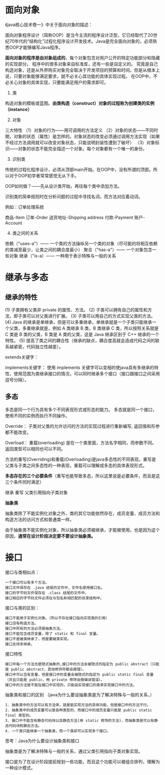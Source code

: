 
# 面向对象

《java核心技术卷一》中关于面向对象的描述：

面向对象程序设计（简称OOP）是当今主流的程序设计泛型，它已经取代了20世纪70年代的“结构化”过程化程序设计开发技术。Java是完全面向对象的，必须熟悉OOP才能够编写Java程序。

**面向对象的程序是由对象组成的**，每个对象包含对用户公开的特定功能部分和隐藏的实现部分。
程序中的很多对象来自标准库，还有一些是自定义的。
究竟是自己构造对象，还是从外界购买对象完全取决于开发项目的预算和时间。但是从根本上说，只要对象能够满足要求，就不必关心其功能的具体实现过程。
在OOP中，不必关心对象的具体实现，只要能满足用户的需求即可。

1. 类

构造对象的模板或蓝图。**由类构造（construct）对象的过程称为创建类的实例（instance）**

2. 对象

三大特性
（1）对象的行为——用可调用的方法定义
（2）对象的状态——不同时期，对象的状态（属性）是怎样的。对象状态的改变必须通过调用方法实现（如果不经过方法调用就可以改变对象状态，只能说明封装性遭到了破坏）
（3）对象标识——对象的状态不能完全描述一个对象。每个对象都有一个唯一的身份。

3. 识别类

传统的过程化程序设计，必须从顶部main开始。在OOP中，没有所谓的顶部。所以对于OOP初学者常常感觉无从下手。

OOP如何做？——先从设计类开始，再往每个类中添加方法。

识别类的简单规则时在分析问题的过程中寻找名词，而方法对应着动词。

例如：订单处理系统

商品-Item
订单-Order
送货地址-Shipping address
付款-Payment
账户-Account

4. 类之间的关系

依赖（"uses-a"）—— 一个类的方法操纵另一个类的对象（尽可能的将相互依赖的类减至最少，让类之间的耦合度最小）
聚合（"has-a"）—— 一个对象包含一些对象
继承（"is-a）—— 一种用于表示特殊与一般的关系

# 继承与多态

## 继承的特性

(1) 子类拥有父类非 private 的属性、方法。
(2) 子类可以拥有自己的属性和方法，即子类可以对父类进行扩展。
(3) 子类可以用自己的方式实现父类的方法。
(4) Java 的继承是单继承，但是可以多重继承，单继承就是一个子类只能继承一个父类，多重继承就是，例如 A 类继承 B 类，B 类继承 C 类，所以按照关系就是 C 类是 B 类的父类，B 类是 A 类的父类，这是 Java 继承区别于 C++ 继承的一个特性。
(5) 提高了类之间的耦合性（继承的缺点，耦合度高就会造成代码之间的联系越紧密，代码独立性越差）。

extends关键字：

implements关键字：
使用 implements 关键字可以变相的使java具有多继承的特性，使用范围为类继承接口的情况，可以同时继承多个接口（接口跟接口之间采用逗号分隔）。

## 多态

多态是同一个行为具有多个不同表现形式或形态的能力。
多态就是同一个接口，使用不同的实例而执行不同操作。

Override：
子类对父类的允许访问的方法的实现过程进行重新编写, 返回值和形参都不能改变。

Overload：
重载(overloading) 是在一个类里面，方法名字相同，而参数不同。返回类型可以相同也可以不同。

方法的重写(Overriding)和重载(Overloading)是java多态性的不同表现，重写是父类与子类之间多态性的一种表现，重载可以理解成多态的具体表现形式。

**多态存在的三个必要条件**（重写也能导致多态，所以这里说是必要条件，而且是这三个条件同时满足）

继承
重写
父类引用指向子类对象

**抽象类**

抽象类除了不能实例化对象之外，类的其它功能依然存在，成员变量、成员方法和构造方法的访问方式和普通类一样。

由于抽象类不能实例化对象，所以抽象类必须被继承，才能被使用。也是因为这个原因，**通常在设计阶段决定要不要设计抽象类。**

# 接口

接口与类相似点：

    一个接口可以有多个方法。
    接口文件保存在 .java 结尾的文件中，文件名使用接口名。
    接口的字节码文件保存在 .class 结尾的文件中。
    接口相应的字节码文件必须在与包名称相匹配的目录结构中。

接口与类的区别：

    接口不能用于实例化对象。（所以不存在接口指向实现类的引用）
    接口没有构造方法。
    接口中所有的方法必须是抽象方法。
    接口不能包含成员变量，除了 static 和 final 变量。
    接口不是被类继承了，而是要被类实现。
    接口支持多继承。

接口特性

    接口中每一个方法也是隐式抽象的,接口中的方法会被隐式的指定为 public abstract（只能是 public abstract，其他修饰符都会报错）。
    接口中可以含有变量，但是接口中的变量会被隐式的指定为 public static final 变量（并且只能是 public，用 private 修饰会报编译错误）。
    接口中的方法是不能在接口中实现的，只能由实现接口的类来实现接口中的方法。

抽象类和接口的区别   （java为什么要设抽象类是为了解决特殊与一般的关系，）

    1. 抽象类中的方法可以有方法体，就是能实现方法的具体功能，但是接口中的方法不行。
    2. 抽象类中的成员变量可以是各种类型的，而接口中的成员变量只能是 public static final 类型的。
    3. 接口中不能含有静态代码块以及静态方法(用 static 修饰的方法)，而抽象类是可以有静态代码块和静态方法。
    4. 一个类只能继承一个抽象类，而一个类却可以实现多个接口。
    
思考：Java为什么要设计抽象类和接口

抽象类是为了解决特殊与一般的关系，通过父类引用指向子类对象实现。

接口是为了在设计阶段提前规划一些功能，而且这个功能可以被组合排列，理解为一种设计模式。








